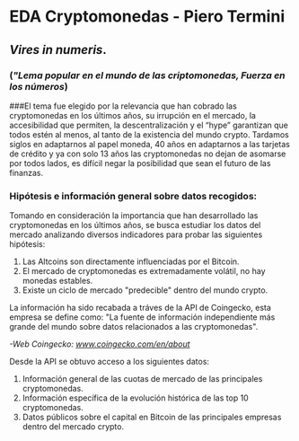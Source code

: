 # EDA Cryptomonedas - Piero Termini

## *Vires in numeris*. 
### (*"Lema popular en el mundo de las criptomonedas, Fuerza en los números*)

###El tema fue elegido por la relevancia que han cobrado las cryptomonedas en los últimos años, su irrupción en el mercado, la accesibilidad que permiten, la descentralización y el “hype” garantizan que todos estén al menos, al tanto de la existencia del mundo crypto.
Tardamos siglos en adaptarnos al papel moneda, 40 años en adaptarnos  a las tarjetas de crédito y ya con solo 13 años las cryptomonedas no dejan de asomarse por todos lados, es difícil negar la posibilidad que sean el futuro de las finanzas.

### Hipótesis e información general sobre datos recogidos:
Tomando en consideración la importancia que han desarrollado las cryptomonedas en los últimos años, se busca estudiar los datos del mercado analizando diversos indicadores para probar las siguientes hipótesis:

1. Las Altcoins son directamente influenciadas por el Bitcoin.
2. El mercado de cryptomonedas es extremadamente volátil, no hay monedas estables.
3. Existe un ciclo de mercado "predecible" dentro del mundo crypto.


La información ha sido recabada a tráves de la API de Coingecko, esta empresa se define como: "La fuente de información independiente más grande del mundo sobre datos relacionados a las cryptomonedas".

*-Web Coingecko: www.coingecko.com/en/about*

Desde la API se obtuvo acceso a los siguientes datos:
1. Información general de las cuotas de mercado de las principales cryptomonedas.
2. Información específica de la evolución histórica de las top 10 cryptomonedas.
3. Datos públicos sobre el capital en Bitcoin de las principales empresas dentro del mercado crypto.
